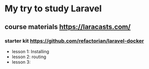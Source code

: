 # My try to study Laravel
## course materials https://laracasts.com/
### starter kit https://github.com/refactorian/laravel-docker

- lesson 1: Installing
- lesson 2: routing
- lesson 3:
